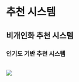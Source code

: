 # 추천 시스템

## 비개인화 추천 시스템

### 인기도 기반 추천 시스템
</br>

<img src="https://github.com/user-attachments/assets/6ad3954d-1179-48f4-9c1c-d9a6be950dad">
